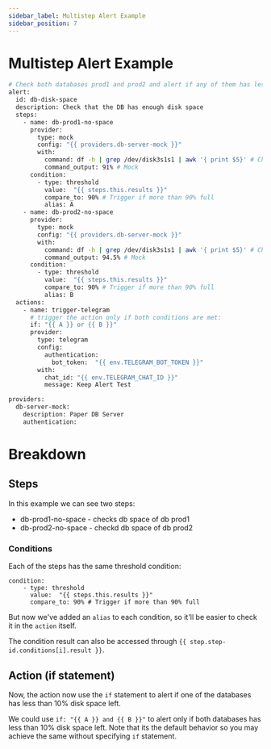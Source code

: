```yaml
---
sidebar_label: Multistep Alert Example
sidebar_position: 7
---
```


#  Multistep Alert Example

```bash
# Check both databases prod1 and prod2 and alert if any of them has less than 10% disk space left.
alert:
  id: db-disk-space
  description: Check that the DB has enough disk space
  steps:
    - name: db-prod1-no-space
      provider:
        type: mock
        config: "{{ providers.db-server-mock }}"
        with:
          command: df -h | grep /dev/disk3s1s1 | awk '{ print $5}' # Check the disk space
          command_output: 91% # Mock
      condition:
        - type: threshold
          value:  "{{ steps.this.results }}"
          compare_to: 90% # Trigger if more than 90% full
          alias: A
    - name: db-prod2-no-space
      provider:
        type: mock
        config: "{{ providers.db-server-mock }}"
        with:
          command: df -h | grep /dev/disk3s1s1 | awk '{ print $5}' # Check the disk space
          command_output: 94.5% # Mock
      condition:
        - type: threshold
          value:  "{{ steps.this.results }}"
          compare_to: 90% # Trigger if more than 90% full
          alias: B
  actions:
    - name: trigger-telegram
      # trigger the action only if both conditions are met:
      if: "{{ A }} or {{ B }}"
      provider:
        type: telegram
        config:
          authentication:
            bot_token:  "{{ env.TELEGRAM_BOT_TOKEN }}"
        with:
          chat_id: "{{ env.TELEGRAM_CHAT_ID }}"
          message: Keep Alert Test

providers:
  db-server-mock:
    description: Paper DB Server
    authentication:

```

# Breakdown

## Steps
In this example we can see two steps:
- db-prod1-no-space - checks db space of db prod1
- db-prod2-no-space - checkd db space of db prod2

### Conditions
Each of the steps has the same threshold condition:
```
condition:
    - type: threshold
      value:  "{{ steps.this.results }}"
      compare_to: 90% # Trigger if more than 90% full
```
But now we've added an `alias` to each condition, so it'll be easier to check it in the `action` itself.

The condition result can also be accessed through `{{ step.step-id.conditions[i].result }}`.

## Action (if statement)
Now, the action now use the `if` statement to alert if one of the databases has less than 10% disk space left.

We could use `if: "{{ A }} and {{ B }}"` to alert only if both databases has less than 10% disk space left. Note that its the default behavior so you may achieve the same without specifying `if` statement.
